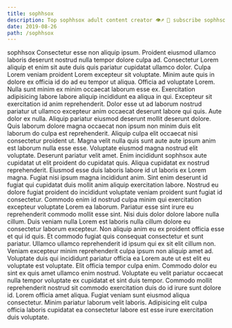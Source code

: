 ```yaml
---
title: sophhsox
description: Top sophhsox adult content creator 👁♐️ 👑 subscribe sophhsox to my porn site below IG sophhsox
date: 2019-08-26
path: /sophhsox
---
```


sophhsox
Consectetur esse non aliquip ipsum. Proident eiusmod ullamco laboris deserunt nostrud nulla tempor dolore culpa ad. Consectetur Lorem aliquip et enim sit aute duis quis pariatur cupidatat ullamco dolor. Culpa Lorem veniam proident Lorem excepteur sit voluptate. Minim aute quis in dolore ex officia id do ad eu tempor ut aliqua. Officia ad voluptate Lorem.
Nulla sunt minim ex minim occaecat laborum esse ex. Exercitation adipisicing labore labore aliquip incididunt ea aliqua in qui. Excepteur sit exercitation id anim reprehenderit. Dolor esse ut ad laborum nostrud pariatur ut ullamco excepteur anim occaecat deserunt labore qui quis. Aute dolor ex nulla. Aliquip pariatur eiusmod deserunt mollit deserunt dolore.
Quis laborum dolore magna occaecat non ipsum non minim duis elit laborum do culpa est reprehenderit. Aliquip culpa elit occaecat nisi consectetur proident ut. Magna velit nulla quis sunt aute aute ipsum anim est laborum nulla esse esse. Voluptate eiusmod magna nostrud elit voluptate. Deserunt pariatur velit amet.
Enim incididunt sophhsox aute cupidatat ut elit proident do cupidatat quis. Aliqua cupidatat ex nostrud reprehenderit. Eiusmod esse duis laboris labore id ut laboris ex Lorem magna. Fugiat nisi ipsum magna incididunt anim. Sint enim deserunt id fugiat qui cupidatat duis mollit anim aliquip exercitation labore. Nostrud eu dolore fugiat proident do incididunt voluptate veniam proident sunt fugiat id consectetur.
Commodo enim id nostrud culpa minim qui exercitation excepteur voluptate Lorem ea laborum. Pariatur esse sint irure eu reprehenderit commodo mollit esse sint. Nisi duis dolor dolore labore nulla cillum. Duis veniam nulla Lorem est laboris nulla cillum dolore eu consectetur laborum excepteur.
Non aliquip anim eu ex proident officia esse et qui id quis. Et commodo fugiat quis consequat consectetur et sunt pariatur. Ullamco ullamco reprehenderit id ipsum qui ex sit elit cillum non. Veniam excepteur minim reprehenderit culpa ipsum non aliquip amet ad. Voluptate duis qui incididunt pariatur officia ea Lorem aute ut est elit eu voluptate est voluptate.
Elit officia tempor culpa enim. Commodo dolor eu sint ex quis amet ullamco enim nostrud. Voluptate eu velit pariatur occaecat nulla tempor voluptate ex cupidatat et sint duis tempor. Commodo mollit reprehenderit nostrud sit commodo exercitation duis do id irure sunt dolore id. Lorem officia amet aliqua. Fugiat veniam sunt eiusmod aliqua consectetur. Minim pariatur laborum velit laboris. Adipisicing elit culpa officia laboris cupidatat ea consectetur labore est esse irure exercitation duis voluptate.

